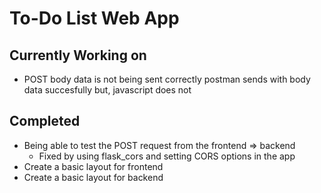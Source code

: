 # To-Do List Web App

## Currently Working on

- POST body data is not being sent correctly postman sends with body data succesfully but, javascript does not

## Completed

- Being able to test the POST request from the frontend => backend
  - Fixed by using flask_cors and setting CORS options in the app
- Create a basic layout for frontend
- Create a basic layout for backend
